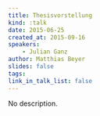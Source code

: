```yaml
---
title: Thesisvorstellung
kind: :talk
date: 2015-06-25
created_at: 2015-09-16
speakers:
    - Julian Ganz
author: Matthias Beyer
slides: false
tags:
link_in_talk_list: false
---
```


No description.

